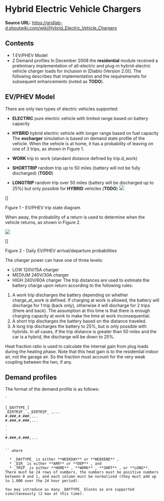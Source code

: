 # Hybrid Electric Vehicle Chargers

**Source URL:** https://gridlab-d.shoutwiki.com/wiki/Hybrid_Electric_Vehicle_Chargers
## Contents

  * 1 EV/PHEV Model
  * 2 Demand profiles
In December 2008 the **residential** module received a preliminary implementation of all-electric and plug-in hybrid-electric vehicle charger loads for inclusion in [Diablo (Version 2.0)]. The following describes that implementation and the requiremenets for subsequent enhancements (noted as **TODO**). 

## EV/PHEV Model

There are only two types of electric vehicles supported: 

  * **ELECTRIC** pure electric vehicle with limited range based on battery capacity
  * **HYBRID** hybrid electric vehicle with longer range based on fuel capacity
The **evcharger** simulation is based on demand state profile of the vehicle. When the vehicle is at home, it has a probability of leaving on one of 3 trips, as shown in Figure 1. 

  * **WORK** trip to work (standard distance defined by trip.d_work)
  * **SHORTTRIP** random trip up to 50 miles (battery will not be fully discharged) (**TODO**)
  * **LONGTRIP** random trip over 50 miles (battery will be discharged up to 25%) but only possible for **HYBRID** vehicles (**TODO**)
[![](//images.shoutwiki.com/gridlab-d/thumb/e/e9/Slide1.PNG/300px-Slide1.PNG)](/wiki/File:Slide1.PNG)

[]

Figure 1 - EV/PHEV trip state diagram

When away, the probability of a return is used to determine when the vehicle returns, as shown in Figure 2. 

[![](//images.shoutwiki.com/gridlab-d/thumb/1/13/Slide2.PNG/300px-Slide2.PNG)](/wiki/File:Slide2.PNG)

[]

Figure 2 - Daily EV/PHEV arrival/departure probabilities

The charger power can have one of three levels: 

  * LOW 120V/15A charger
  * MEDIUM 240V/30A charger
  * HIGH 240V/60A charger
The trip distances are used to estimate the battery charge upon return according to the following rules: 

  1. A work trip discharges the battery depending on whether charge_at_work is defined. If charging at work is allowed, the battery will discharge for 1 trip (back only), otherwise it will discharge for 2 trips (there and back). The assumption at this time is that there is enough charging capacity at work to make the time at work inconsequential.
  2. A short trip discharges the battery based on the distance traveled.
  3. A long trip discharges the battery to 25%, but is only possible with hybrids.
In all cases, if the trip distance is greater than 50 miles and the car is a hybrid, the discharge will be down to 25%. 

Heat fraction ratio is used to calculate the internal gain from plug loads during the heating phase. Note that this heat gain is to the residential indoor air, not the garage air. So the fraction must account for the very weak coupling between the two, if any. 

## Demand profiles

The format of the demand profile is as follows: ` `

`
    
    
    [_DAYTYPE_]
    _DIRTRIP_ ,_DIRTRIP_ ,...
    #.###,#.###,...
    #.###,#.###,...
    .
    .
    .
    #.###,#.###,...
    

```

`` where 

  * _DAYTYPE_ is either **WEEKDAY** or **WEEKEND** ,
  * _DIR_ is either **ARR** or **DEP** , and
  * _TRIP_ is either **HOME** , **WORK** , **SHRT** , or **LONG**.
There must be 24 rows of numbers, the numbers must be positive numbers between 0 and 1, and each column must be normalized (they must add up to 1.000 over the 24 hour period). 

You may introduce as many _DAYTYPE_ blocks as are supported simultaneously (2 max at this time). 


